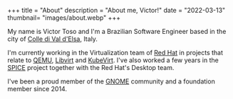 +++
title = "About"
description = "About me, Victor!"
date = "2022-03-13"
thumbnail= "images/about.webp"
+++

My name is Victor Toso and I'm a Brazilian Software Engineer based
in the city of [Colle di Val d'Elsa][], Italy.

I'm currently working in the Virtualization team of [Red Hat][] in projects
that relate to [QEMU][], [Libvirt][] and [KubeVirt][]. I've also worked a few
years in the [SPICE][] project together with the Red Hat's Desktop team.

I've been a proud member of the [GNOME][] community and a foundation member
since 2014.

[Colle di Val d'Elsa]: https://en.wikipedia.org/wiki/Colle_di_Val_d%27Elsa
[Red Hat]: https://www.redhat.com
[QEMU]: https://www.qemu.org/
[Libvirt]: https://libvirt.org/
[KubeVirt]: https://kubevirt.io/
[SPICE]: https://www.spice-space.org/
[GNOME]: https://www.gnome.org/

